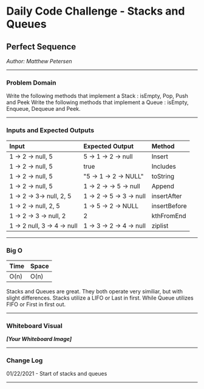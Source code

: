 # Daily Code Challenge - Stacks and Queues

## Perfect Sequence
*Author: Matthew Petersen*

---

### Problem Domain

Write the following methods that implement a Stack : isEmpty, Pop, Push and Peek
Write the following methods that implement a Queue : isEmpty, Enqueue, Dequeue and Peek.

---

### Inputs and Expected Outputs

| Input | Expected Output | Method | 
| :------------------- | :---------------- |:----------- |
| 1 -> 2 -> null, 5 | 5 -> 1 -> 2 -> null | Insert |
| 1 -> 2 -> null, 5 | true | Includes |
| 1 -> 2 -> null, 5 | "5 -> 1 -> 2 -> NULL" | toString |
| 1 -> 2 -> null, 5 | 1 -> 2 -> -> 5 -> null | Append |
| 1 -> 2 -> 3-> null, 2, 5 | 1 -> 2 -> 5 -> 3 -> null | insertAfter |
| 1 -> 2 -> null, 2, 5 | 1 -> 5 -> 2 -> NULL | insertBefore |
| 1 -> 2 -> 3 -> null, 2 | 2 | kthFromEnd |
| 1 -> 2 null, 3 -> 4 -> null | 1 -> 3 -> 2 -> 4 -> null | ziplist |

---

### Big O


| Time | Space |
| :----------- | :----------- |
| O(n) | O(n) |

Stacks and Queues are great. They both operate very similiar, but with slight differences. Stacks utilize a LIFO or Last in first. While Queue utilizes FIFO or First in first out. 

---


### Whiteboard Visual
***[Your Whiteboard Image]***


---

### Change Log
01/22/2021 - Start of stacks and queues

---
